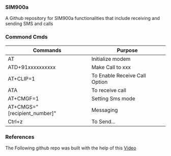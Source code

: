 ### SIM900a
A Github repository for SIM900a functionalities that include receiving and sending SMS and calls
### Commond Cmds
| Commands  | Purpose |
| ------------- | ------------- |
| AT  | Initialize modem  |
| ATD+91xxxxxxxxxx  | Make Call to xxx |
| AT+CLIP=1 | To Enable Receive Call Option |
| ATA | To receive call |
| AT+CMGF=1 | Setting Sms mode |
| AT+CMGS="[recipient_number]" | Messaging |
| Ctrl+z | To Send... |
### References 
The Following github repo was built with the help of this [Video](https://www.youtube.com/watch?v=UlOQ-EUOA3M)
